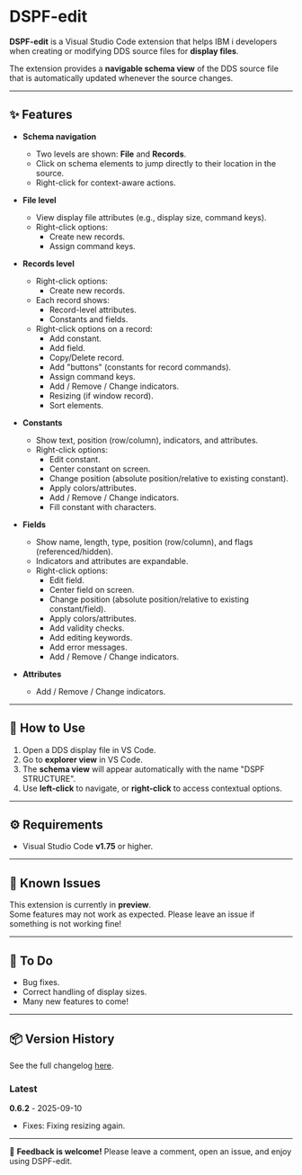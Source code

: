 # DSPF-edit

**DSPF-edit** is a Visual Studio Code extension that helps IBM i developers when creating or modifying DDS source files for **display files**.

The extension provides a **navigable schema view** of the DDS source file that is automatically updated whenever the source changes.

---

## ✨ Features

- **Schema navigation**
  - Two levels are shown: **File** and **Records**.
  - Click on schema elements to jump directly to their location in the source.
  - Right-click for context-aware actions.

- **File level**
  - View display file attributes (e.g., display size, command keys).
  - Right-click options:
    - Create new records.
    - Assign command keys.

- **Records level**
  - Right-click options:
    - Create new records.
  - Each record shows:
    - Record-level attributes.
    - Constants and fields.
  - Right-click options on a record:
    - Add constant.
    - Add field.
    - Copy/Delete record.
    - Add "buttons" (constants for record commands).
    - Assign command keys.
    - Add / Remove / Change indicators.
    - Resizing (if window record).
    - Sort elements.

- **Constants**
  - Show text, position (row/column), indicators, and attributes.
  - Right-click options:
    - Edit constant.
    - Center constant on screen.
    - Change position (absolute position/relative to existing constant).
    - Apply colors/attributes.
    - Add / Remove / Change indicators.
    - Fill constant with characters.

- **Fields**
  - Show name, length, type, position (row/column), and flags (referenced/hidden).
  - Indicators and attributes are expandable.
  - Right-click options:
    - Edit field.
    - Center field on screen.
    - Change position (absolute position/relative to existing constant/field).
    - Apply colors/attributes.
    - Add validity checks.
    - Add editing keywords.
    - Add error messages.
    - Add / Remove / Change indicators.

- **Attributes**
    - Add / Remove / Change indicators.

---

## 🚀 How to Use

1. Open a DDS display file in VS Code.  
2. Go to **explorer view** in VS Code.
2. The **schema view** will appear automatically with the name "DSPF STRUCTURE".  
3. Use **left-click** to navigate, or **right-click** to access contextual options.  

---

## ⚙️ Requirements

- Visual Studio Code **v1.75** or higher.

---

## 🐞 Known Issues

This extension is currently in **preview**.  
Some features may not work as expected. Please leave an issue if something is not working fine!

---

## 📝 To Do

- Bug fixes.  
- Correct handling of display sizes.  
- Many new features to come!  

---

## 📦 Version History
See the full changelog [here](./CHANGELOG.md).

### Latest
**0.6.2** - 2025-09-10
- Fixes: Fixing resizing again.

---

💬 **Feedback is welcome!** Please leave a comment, open an issue, and enjoy using DSPF-edit.

